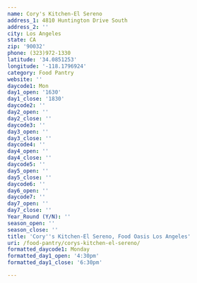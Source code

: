 ```yaml
---
name: Cory's Kitchen-El Sereno
address_1: 4810 Huntington Drive South
address_2: ''
city: Los Angeles
state: CA
zip: '90032'
phone: (323)972-1330
latitude: '34.0851253'
longitude: '-118.1796924'
category: Food Pantry
website: ''
daycode1: Mon
day1_open: '1630'
day1_close: '1830'
daycode2: ''
day2_open: ''
day2_close: ''
daycode3: ''
day3_open: ''
day3_close: ''
daycode4: ''
day4_open: ''
day4_close: ''
daycode5: ''
day5_open: ''
day5_close: ''
daycode6: ''
day6_open: ''
daycode7: ''
day7_open: ''
day7_close: ''
Year_Round (Y/N): ''
season_open: ''
season_close: ''
title: 'Cory''s Kitchen-El Sereno, Food Oasis Los Angeles'
uri: /food-pantry/corys-kitchen-el-sereno/
formatted_daycode1: Monday
formatted_day1_open: '4:30pm'
formatted_day1_close: '6:30pm'

---
```

